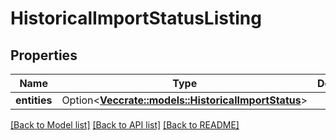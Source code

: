 # HistoricalImportStatusListing

## Properties

Name | Type | Description | Notes
------------ | ------------- | ------------- | -------------
**entities** | Option<[**Vec<crate::models::HistoricalImportStatus>**](HistoricalImportStatus.md)> |  | [optional]

[[Back to Model list]](../README.md#documentation-for-models) [[Back to API list]](../README.md#documentation-for-api-endpoints) [[Back to README]](../README.md)


